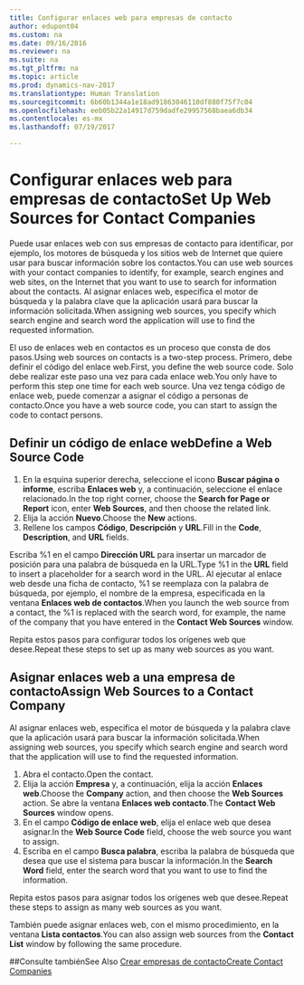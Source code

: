 ```yaml
---
title: Configurar enlaces web para empresas de contacto
author: edupont04
ms.custom: na
ms.date: 09/16/2016
ms.reviewer: na
ms.suite: na
ms.tgt_pltfrm: na
ms.topic: article
ms.prod: dynamics-nav-2017
ms.translationtype: Human Translation
ms.sourcegitcommit: 6b60b1344a1e18ad91863046110df880f75f7c04
ms.openlocfilehash: eeb05b22a14917d759dadfe29957568baea6db34
ms.contentlocale: es-mx
ms.lasthandoff: 07/19/2017

---
```

# <a name="set-up-web-sources-for-contact-companies"></a><span data-ttu-id="2d5cd-102">Configurar enlaces web para empresas de contacto</span><span class="sxs-lookup"><span data-stu-id="2d5cd-102">Set Up Web Sources for Contact Companies</span></span>
<span data-ttu-id="2d5cd-103">Puede usar enlaces web con sus empresas de contacto para identificar, por ejemplo, los motores de búsqueda y los sitios web de Internet que quiere usar para buscar información sobre los contactos.</span><span class="sxs-lookup"><span data-stu-id="2d5cd-103">You can use web sources with your contact companies to identify, for example, search engines and web sites, on the Internet that you want to use to search for information about the contacts.</span></span> <span data-ttu-id="2d5cd-104">Al asignar enlaces web, especifica el motor de búsqueda y la palabra clave que la aplicación usará para buscar la información solicitada.</span><span class="sxs-lookup"><span data-stu-id="2d5cd-104">When assigning web sources, you specify which search engine and search word the application will use to find the requested information.</span></span>

<span data-ttu-id="2d5cd-105">El uso de enlaces web en contactos es un proceso que consta de dos pasos.</span><span class="sxs-lookup"><span data-stu-id="2d5cd-105">Using web sources on contacts is a two-step process.</span></span> <span data-ttu-id="2d5cd-106">Primero, debe definir el código del enlace web.</span><span class="sxs-lookup"><span data-stu-id="2d5cd-106">First, you define the web source code.</span></span> <span data-ttu-id="2d5cd-107">Solo debe realizar este paso una vez para cada enlace web.</span><span class="sxs-lookup"><span data-stu-id="2d5cd-107">You only have to perform this step one time for each web source.</span></span> <span data-ttu-id="2d5cd-108">Una vez tenga código de enlace web, puede comenzar a asignar el código a personas de contacto.</span><span class="sxs-lookup"><span data-stu-id="2d5cd-108">Once you have a web source code, you can start to assign the code to contact persons.</span></span>

## <a name="define-a-web-source-code"></a><span data-ttu-id="2d5cd-109">Definir un código de enlace web</span><span class="sxs-lookup"><span data-stu-id="2d5cd-109">Define a Web Source Code</span></span>
1. <span data-ttu-id="2d5cd-110">En la esquina superior derecha, seleccione el icono **Buscar página o informe**, escriba **Enlaces web** y, a continuación, seleccione el enlace relacionado.</span><span class="sxs-lookup"><span data-stu-id="2d5cd-110">In the top right corner, choose the **Search for Page or Report** icon, enter **Web Sources**, and then choose the related link.</span></span>
2. <span data-ttu-id="2d5cd-111">Elija la acción **Nuevo**.</span><span class="sxs-lookup"><span data-stu-id="2d5cd-111">Choose the **New** actions.</span></span>
3. <span data-ttu-id="2d5cd-112">Rellene los campos **Código**, **Descripción** y **URL**.</span><span class="sxs-lookup"><span data-stu-id="2d5cd-112">Fill in the **Code**, **Description**, and **URL** fields.</span></span>

  <span data-ttu-id="2d5cd-113">Escriba %1 en el campo **Dirección URL** para insertar un marcador de posición para una palabra de búsqueda en la URL.</span><span class="sxs-lookup"><span data-stu-id="2d5cd-113">Type %1 in the **URL** field to insert a placeholder for a search word in the URL.</span></span> <span data-ttu-id="2d5cd-114">Al ejecutar al enlace web desde una ficha de contacto, %1 se reemplaza con la palabra de búsqueda, por ejemplo, el nombre de la empresa, especificada en la ventana **Enlaces web de contactos**.</span><span class="sxs-lookup"><span data-stu-id="2d5cd-114">When you launch the web source from a contact, the %1 is replaced with the search word, for example, the name of the company that you have entered in the **Contact Web Sources** window.</span></span>

<span data-ttu-id="2d5cd-115">Repita estos pasos para configurar todos los orígenes web que desee.</span><span class="sxs-lookup"><span data-stu-id="2d5cd-115">Repeat these steps to set up as many web sources as you want.</span></span>

## <a name="assign-web-sources-to-a-contact-company"></a><span data-ttu-id="2d5cd-116">Asignar enlaces web a una empresa de contacto</span><span class="sxs-lookup"><span data-stu-id="2d5cd-116">Assign Web Sources to a Contact Company</span></span>
<span data-ttu-id="2d5cd-117">Al asignar enlaces web, especifica el motor de búsqueda y la palabra clave que la aplicación usará para buscar la información solicitada.</span><span class="sxs-lookup"><span data-stu-id="2d5cd-117">When assigning web sources, you specify which search engine and search word that the application will use to find the requested information.</span></span>

1. <span data-ttu-id="2d5cd-118">Abra el contacto.</span><span class="sxs-lookup"><span data-stu-id="2d5cd-118">Open the contact.</span></span>
2. <span data-ttu-id="2d5cd-119">Elija la acción **Empresa** y, a continuación, elija la acción **Enlaces web**.</span><span class="sxs-lookup"><span data-stu-id="2d5cd-119">Choose the **Company** action, and then choose the **Web Sources** action.</span></span> <span data-ttu-id="2d5cd-120">Se abre la ventana **Enlaces web contacto**.</span><span class="sxs-lookup"><span data-stu-id="2d5cd-120">The **Contact Web Sources** window opens.</span></span>
3. <span data-ttu-id="2d5cd-121">En el campo **Código de enlace web**, elija el enlace web que desea asignar.</span><span class="sxs-lookup"><span data-stu-id="2d5cd-121">In the **Web Source Code** field, choose the web source you want to assign.</span></span>
4. <span data-ttu-id="2d5cd-122">Escriba en el campo **Busca palabra**, escriba la palabra de búsqueda que desea que use el sistema para buscar la información.</span><span class="sxs-lookup"><span data-stu-id="2d5cd-122">In the **Search Word** field, enter the search word that you want to use to find the information.</span></span>

<span data-ttu-id="2d5cd-123">Repita estos pasos para asignar todos los orígenes web que desee.</span><span class="sxs-lookup"><span data-stu-id="2d5cd-123">Repeat these steps to assign as many web sources as you want.</span></span>

<span data-ttu-id="2d5cd-124">También puede asignar enlaces web, con el mismo procedimiento, en la ventana **Lista contactos**.</span><span class="sxs-lookup"><span data-stu-id="2d5cd-124">You can also assign web sources from the **Contact List** window by following the same procedure.</span></span>

##<a name="see-also"></a><span data-ttu-id="2d5cd-125">Consulte también</span><span class="sxs-lookup"><span data-stu-id="2d5cd-125">See Also</span></span>
[<span data-ttu-id="2d5cd-126">Crear empresas de contacto</span><span class="sxs-lookup"><span data-stu-id="2d5cd-126">Create Contact Companies</span></span>](marketing-create-contact-companies.md)

